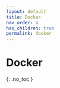 ```yaml
---
layout: default
title: Docker
nav_order: 4
has_children: true
permalink: docker
---
```


# Docker
{: .no_toc }

